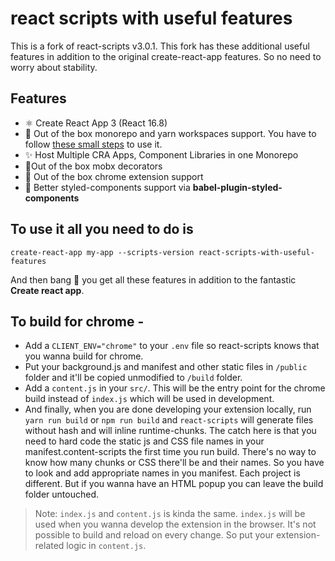 # react scripts with useful features

This is a fork of react-scripts v3.0.1. This fork has these additional useful features in addition to the original create-react-app features. So no need to worry about stability.

## Features

- ⚛️ Create React App 3 (React 16.8)
- 📮 Out of the box monorepo and yarn workspaces support. You have to follow [these small steps](https://github.com/react-workspaces/react-workspaces-playground/blob/master/README.md) to use it.
- ✨ Host Multiple CRA Apps, Component Libraries in one Monorepo
- 🎍Out of the box mobx decorators
- 👾 Out of the box chrome extension support
- 🌈 Better styled-components support via **babel-plugin-styled-components**

## To use it all you need to do is

```
create-react-app my-app --scripts-version react-scripts-with-useful-features
```

And then bang 🤯 you get all these features in addition to the fantastic **Create react app**.

## To build for chrome -

- Add a `CLIENT_ENV="chrome"` to your `.env` file so react-scripts knows that you wanna build for chrome.
- Put your background.js and manifest and other static files in `/public` folder and it'll be copied unmodified to `/build` folder.
- Add a `content.js` in your `src/`. This will be the entry point for the chrome build instead of `index.js` which will be used in development.
- And finally, when you are done developing your extension locally, run `yarn run build` or `npm run build` and `react-scripts` will generate files without hash and will inline runtime-chunks. The catch here is that you need to hard code the static js and CSS file names in your manifest.content-scripts the first time you run build. There's no way to know how many chunks or CSS there'll be and their names. So you have to look and add appropriate names in you manifest. Each project is different. But if you wanna have an HTML popup you can leave the build folder untouched.

> Note: `index.js` and `content.js` is kinda the same. `index.js` will be used when you wanna develop the extension in the browser. It's not possible to build and reload on every change. So put your extension-related logic in `content.js`.
